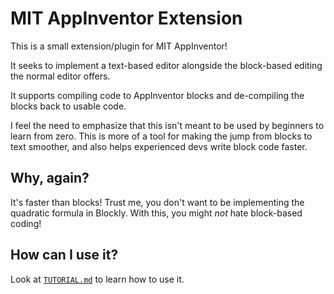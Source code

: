 
# MIT AppInventor Extension
This is a small extension/plugin for MIT AppInventor!

It seeks to implement a text-based editor alongside the block-based editing the normal editor offers.

It supports compiling code to AppInventor blocks and de-compiling the blocks back to usable code.

I feel the need to emphasize that this isn't meant to be used by beginners to learn from zero. This is more of a tool for making the jump from blocks to text smoother, and also helps experienced devs write block code faster.

## Why, again?
It's faster than blocks! Trust me, you don't want to be implementing the quadratic formula in Blockly. With this, you might _not_ hate block-based coding!

## How can I use it?
Look at [`TUTORIAL.md`](TUTORIAL.md) to learn how to use it.
